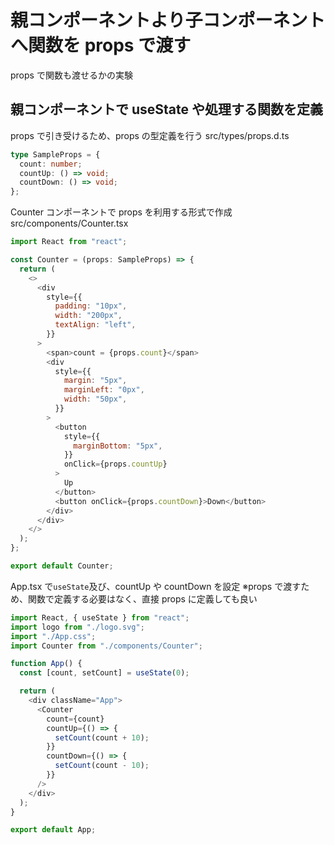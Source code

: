 # 親コンポーネントより子コンポーネントへ関数を props で渡す

props で関数も渡せるかの実験

## 親コンポーネントで useState や処理する関数を定義

props で引き受けるため、props の型定義を行う
src/types/props.d.ts

```typescript
type SampleProps = {
  count: number;
  countUp: () => void;
  countDown: () => void;
};
```

Counter コンポーネントで props を利用する形式で作成
src/components/Counter.tsx

```javascript
import React from "react";

const Counter = (props: SampleProps) => {
  return (
    <>
      <div
        style={{
          padding: "10px",
          width: "200px",
          textAlign: "left",
        }}
      >
        <span>count = {props.count}</span>
        <div
          style={{
            margin: "5px",
            marginLeft: "0px",
            width: "50px",
          }}
        >
          <button
            style={{
              marginBottom: "5px",
            }}
            onClick={props.countUp}
          >
            Up
          </button>
          <button onClick={props.countDown}>Down</button>
        </div>
      </div>
    </>
  );
};

export default Counter;
```

App.tsx で`useState`及び、countUp や countDown を設定
※props で渡すため、関数で定義する必要はなく、直接 props に定義しても良い

```javascript
import React, { useState } from "react";
import logo from "./logo.svg";
import "./App.css";
import Counter from "./components/Counter";

function App() {
  const [count, setCount] = useState(0);

  return (
    <div className="App">
      <Counter
        count={count}
        countUp={() => {
          setCount(count + 10);
        }}
        countDown={() => {
          setCount(count - 10);
        }}
      />
    </div>
  );
}

export default App;
```
